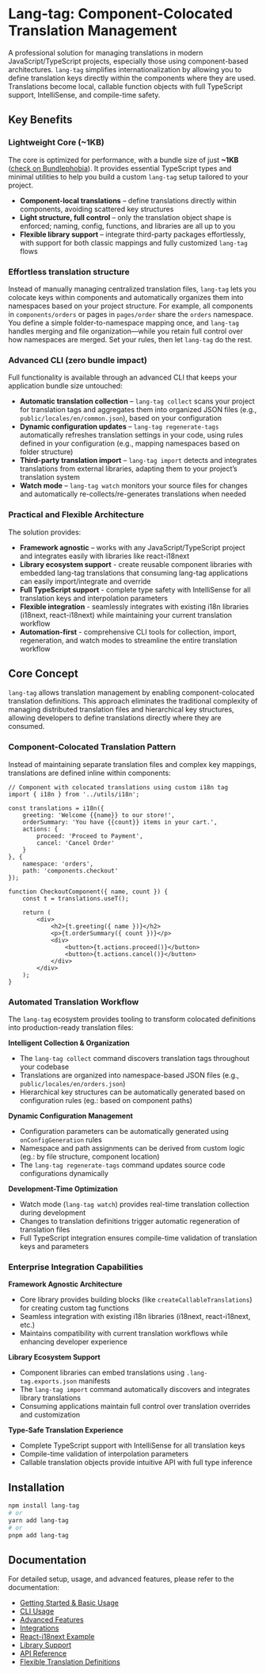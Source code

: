 # Lang-tag: Component-Colocated Translation Management

A professional solution for managing translations in modern JavaScript/TypeScript projects, especially those using component-based architectures. `lang-tag` simplifies internationalization by allowing you to define translation keys directly within the components where they are used. Translations become local, callable function objects with full TypeScript support, IntelliSense, and compile-time safety.

## Key Benefits

### Lightweight Core (~1KB)

The core is optimized for performance, with a bundle size of just **~1KB** ([check on Bundlephobia](https://bundlephobia.com/package/lang-tag)). It provides essential TypeScript types and minimal utilities to help you build a custom `lang-tag` setup tailored to your project.

- **Component-local translations** – define translations directly within components, avoiding scattered key structures
- **Light structure, full control** – only the translation object shape is enforced; naming, config, functions, and libraries are all up to you
- **Flexible library support** – integrate third-party packages effortlessly, with support for both classic mappings and fully customized `lang-tag` flows

### Effortless translation structure

Instead of manually managing centralized translation files, `lang-tag` lets you colocate keys within components and automatically organizes them into namespaces based on your project structure. For example, all components in `components/orders` or pages in `pages/order` share the `orders` namespace. You define a simple folder-to-namespace mapping once, and `lang-tag` handles merging and file organization—while you retain full control over how namespaces are merged. Set your rules, then let `lang-tag` do the rest.

### Advanced CLI (zero bundle impact)

Full functionality is available through an advanced CLI that keeps your application bundle size untouched:

- **Automatic translation collection** – `lang-tag collect` scans your project for translation tags and aggregates them into organized JSON files (e.g., `public/locales/en/common.json`), based on your configuration
- **Dynamic configuration updates** – `lang-tag regenerate-tags` automatically refreshes translation settings in your code, using rules defined in your configuration (e.g., mapping namespaces based on folder structure)
- **Third-party translation import** – `lang-tag import` detects and integrates translations from external libraries, adapting them to your project’s translation system
- **Watch mode** – `lang-tag watch` monitors your source files for changes and automatically re-collects/re-generates translations when needed

### Practical and Flexible Architecture

The solution provides:
- **Framework agnostic** – works with any JavaScript/TypeScript project and integrates easily with libraries like react-i18next
- **Library ecosystem support** - create reusable component libraries with embedded lang-tag translations that consuming lang-tag applications can easily import/integrate and override
- **Full TypeScript support** - complete type safety with IntelliSense for all translation keys and interpolation parameters
- **Flexible integration** - seamlessly integrates with existing i18n libraries (i18next, react-i18next) while maintaining your current translation workflow
- **Automation-first** - comprehensive CLI tools for collection, import, regeneration, and watch modes to streamline the entire translation workflow

## Core Concept

`lang-tag` allows translation management by enabling component-colocated translation definitions. This approach eliminates the traditional complexity of managing distributed translation files and hierarchical key structures, allowing developers to define translations directly where they are consumed.

### Component-Colocated Translation Pattern

Instead of maintaining separate translation files and complex key mappings, translations are defined inline within components:

```tsx
// Component with colocated translations using custom i18n tag
import { i18n } from '../utils/i18n';

const translations = i18n({
    greeting: 'Welcome {{name}} to our store!',
    orderSummary: 'You have {{count}} items in your cart.',
    actions: {
        proceed: 'Proceed to Payment',
        cancel: 'Cancel Order'
    }
}, {
    namespace: 'orders',
    path: 'components.checkout'
});

function CheckoutComponent({ name, count }) {
    const t = translations.useT();
    
    return (
        <div>
            <h2>{t.greeting({ name })}</h2>
            <p>{t.orderSummary({ count })}</p>
            <div>
                <button>{t.actions.proceed()}</button>
                <button>{t.actions.cancel()}</button>
            </div>
        </div>
    );
}
```

### Automated Translation Workflow

The `lang-tag` ecosystem provides tooling to transform colocated definitions into production-ready translation files:

**Intelligent Collection & Organization**
- The `lang-tag collect` command discovers translation tags throughout your codebase
- Translations are organized into namespace-based JSON files (e.g., `public/locales/en/orders.json`)
- Hierarchical key structures can be automatically generated based on configuration rules (eg.: based on component paths)

**Dynamic Configuration Management**
- Configuration parameters can be automatically generated using `onConfigGeneration` rules
- Namespace and path assignments can be derived from custom logic (eg.: by file structure, component location)
- The `lang-tag regenerate-tags` command updates source code configurations dynamically

**Development-Time Optimization**
- Watch mode (`lang-tag watch`) provides real-time translation collection during development
- Changes to translation definitions trigger automatic regeneration of translation files
- Full TypeScript integration ensures compile-time validation of translation keys and parameters

### Enterprise Integration Capabilities

**Framework Agnostic Architecture**
- Core library provides building blocks (like `createCallableTranslations`) for creating custom tag functions
- Seamless integration with existing i18n libraries (i18next, react-i18next, etc.)
- Maintains compatibility with current translation workflows while enhancing developer experience

**Library Ecosystem Support**
- Component libraries can embed translations using `.lang-tag.exports.json` manifests
- The `lang-tag import` command automatically discovers and integrates library translations
- Consuming applications maintain full control over translation overrides and customization

**Type-Safe Translation Experience**
- Complete TypeScript support with IntelliSense for all translation keys
- Compile-time validation of interpolation parameters
- Callable translation objects provide intuitive API with full type inference

## Installation

```bash
npm install lang-tag
# or
yarn add lang-tag
# or
pnpm add lang-tag
```

## Documentation

For detailed setup, usage, and advanced features, please refer to the documentation:

- [Getting Started & Basic Usage](docs/getting-started.md)
- [CLI Usage](docs/cli-usage.md)
- [Advanced Features](docs/advanced-features.md)
- [Integrations](docs/integrations.md)
- [React-i18next Example](docs/react-i18n-example.md)
- [Library Support](docs/library-support.md)
- [API Reference](docs/api-reference.md)
- [Flexible Translation Definitions](docs/flexible-translations.md)